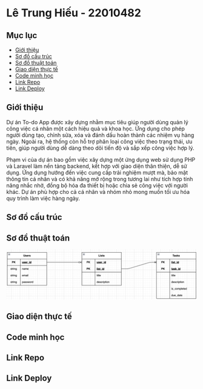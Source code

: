 # Lê Trung Hiếu - 22010482

## Mục lục

- [Giới thiệu](#giới-thiệu)
- [Sơ đồ cấu trúc](#sơ-đồ-cấu-trúc)
- [Sơ đồ thuật toán](#sơ-đồ-thuật-toán)
- [Giao diện thực tế](#giao-diện-thực-tế)
- [Code minh học](#code-minh-học)
- [Link Repo](#link-repo)
- [Link Deploy](#link-deploy)

## Giới thiệu

Dự án To-do App được xây dựng nhằm mục tiêu giúp người dùng quản lý công việc cá nhân một cách hiệu quả và khoa học. Ứng dụng cho phép người dùng tạo, chỉnh sửa, xóa và đánh dấu hoàn thành các nhiệm vụ hàng ngày. Ngoài ra, hệ thống còn hỗ trợ phân loại công việc theo trạng thái, ưu tiên, giúp người dùng dễ dàng theo dõi tiến độ và sắp xếp công việc hợp lý.

Phạm vi của dự án bao gồm việc xây dựng một ứng dụng web sử dụng PHP và Laravel làm nền tảng backend, kết hợp với giao diện thân thiện, dễ sử dụng. Ứng dụng hướng đến việc cung cấp trải nghiệm mượt mà, bảo mật thông tin cá nhân và có khả năng mở rộng trong tương lai như tích hợp tính năng nhắc nhở, đồng bộ hóa đa thiết bị hoặc chia sẻ công việc với người khác. Dự án phù hợp cho cả cá nhân và nhóm nhỏ mong muốn tối ưu hóa quy trình làm việc hàng ngày.

## Sơ đồ cấu trúc



## Sơ đồ thuật toán
![alt text](Image-report/struct-diagram.png)



## Giao diện thực tế

## Code minh học

## Link Repo

## Link Deploy
